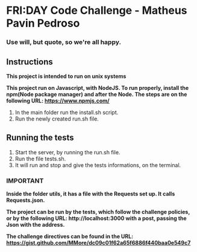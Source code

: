 # FRI:DAY Code Challenge - Matheus Pavin Pedroso

### Use will, but quote, so we're all happy.

## Instructions

**This project is intended to run on unix systems**

**This project run on Javascript, with NodeJS. To run properly, install the npm(Node package manager) and after the Node. The steps are on the following URL:  https://www.npmjs.com/**

1. In the main folder run the install.sh script.
1. Run the newly created run.sh file.

## Running the tests
1. Start the server, by running the run.sh file.
1. Run the file tests.sh.
1. It will run and stop and give the tests informations, on the terminal.

### IMPORTANT

**Inside the folder utils, it has a file with the Requests set up. It calls Requests.json.**

**The project can be run by the tests, which follow the challenge policies, or by the following URL: http://localhost:3000 with a post, passing the Json with the address.**

**The challenge directives can be found in the URL: https://gist.github.com/MMore/dc09c01f62a65f6886f440baa0e549c7**